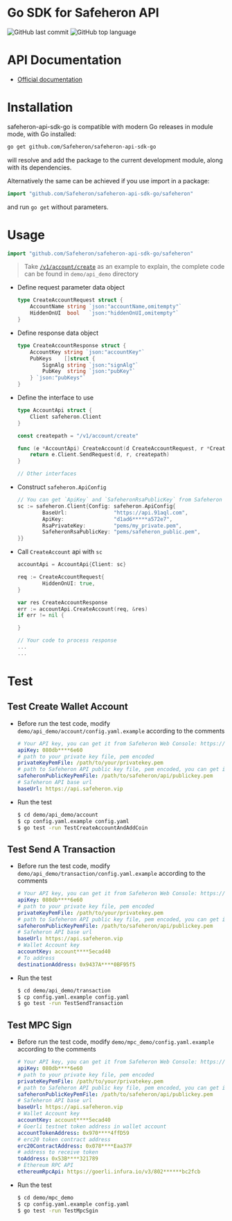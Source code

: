 # Go SDK for Safeheron API

![GitHub last commit](https://img.shields.io/github/last-commit/Safeheron/safeheron-api-sdk-go)
![GitHub top language](https://img.shields.io/github/languages/top/Safeheron/safeheron-api-sdk-go?color=red)

# API Documentation
- [Official documentation](https://docs.safeheron.com/api/index.html)

# Installation

safeheron-api-sdk-go is compatible with modern Go releases in module mode, with Go installed:

```bash
go get github.com/Safeheron/safeheron-api-sdk-go
```

will resolve and add the package to the current development module, along with its dependencies.

Alternatively the same can be achieved if you use import in a package:

```go
import "github.com/Safeheron/safeheron-api-sdk-go/safeheron"
```

and run `go get` without parameters.

# Usage
```go
import "github.com/Safeheron/safeheron-api-sdk-go/safeheron"
```

> Take [`/v1/account/create`](https://docs.safeheron.com/api/index.html) as an example to explain, the complete code can be found in `demo/api_demo` directory

* Define request parameter data object
    ```go
    type CreateAccountRequest struct {
        AccountName string `json:"accountName,omitempty"`
        HiddenOnUI  bool   `json:"hiddenOnUI,omitempty"`
    }
    ```

* Define response data object
    ```go
    type CreateAccountResponse struct {
        AccountKey string `json:"accountKey"`
        PubKeys    []struct {
            SignAlg string `json:"signAlg"`
            PubKey  string `json:"pubKey"`
        } `json:"pubKeys"`
    }
    ```

* Define the interface to use
    ```go
    type AccountApi struct {
        Client safeheron.Client
    }

    const createpath = "/v1/account/create"

    func (e *AccountApi) CreateAccount(d CreateAccountRequest, r *CreateAccountResponse) error {
        return e.Client.SendRequest(d, r, createpath)
    }

    // Other interfaces
    ```
* Construct `safeheron.ApiConfig` 
    ```go
    // You can get `ApiKey` and `SafeheronRsaPublicKey` from Safeheron Web Console: https://www.safeheron.com/console.
    sc := safeheron.Client{Config: safeheron.ApiConfig{
            BaseUrl:               "https://api.91aql.com",
            ApiKey:                "d1ad6*****a572e7",
            RsaPrivateKey:         "pems/my_private.pem",
            SafeheronRsaPublicKey: "pems/safeheron_public.pem",
    }}
    ```
* Call `CreateAccount` api with `sc`
    ```go
    accountApi = AccountApi{Client: sc}

    req := CreateAccountRequest{
            HiddenOnUI: true,
    }

    var res CreateAccountResponse
    err := accountApi.CreateAccount(req, &res)
    if err != nil {

    }

    // Your code to process response
    ...
    ...
    ```

# Test

## Test Create Wallet Account
* Before run the test code, modify `demo/api_demo/account/config.yaml.example` according to the comments
    ```yaml
    # Your API key, you can get it from Safeheron Web Console: https://www.safeheron.com/console.
    apiKey: 080db****6e60
    # path to your private key file, pem encoded
    privateKeyPemFile: /path/to/your/privatekey.pem
    # path to Safeheron API public key file, pem encoded, you can get it from Safeheron Web Console: https://www.safeheron.com/console.
    safeheronPublicKeyPemFile: /path/to/safeheron/api/publickey.pem
    # Safeheron API base url
    baseUrl: https://api.safeheron.vip
    ```
* Run the test
    ```bash
    $ cd demo/api_demo/account
    $ cp config.yaml.example config.yaml
    $ go test -run TestCreateAccountAndAddCoin
    ```

## Test Send A Transaction
* Before run the test code, modify `demo/api_demo/transaction/config.yaml.example` according to the comments
    ```yaml
    # Your API key, you can get it from Safeheron Web Console: https://www.safeheron.com/console.
    apiKey: 080db****6e60
    # path to your private key file, pem encoded
    privateKeyPemFile: /path/to/your/privatekey.pem
    # path to Safeheron API public key file, pem encoded, you can get it from Safeheron Web Console: https://www.safeheron.com/console.
    safeheronPublicKeyPemFile: /path/to/safeheron/api/publickey.pem
    # Safeheron API base url
    baseUrl: https://api.safeheron.vip
    # Wallet Account key
    accountKey: account****5ecad40
    # To address
    destinationAddress: 0x9437A****0BF95f5
    ```
* Run the test
    ```bash
    $ cd demo/api_demo/transaction
    $ cp config.yaml.example config.yaml
    $ go test -run TestSendTransaction
    ```

## Test MPC Sign
* Before run the test code, modify `demo/mpc_demo/config.yaml.example` according to the comments
    ```yaml
    # Your API key, you can get it from Safeheron Web Console: https://www.safeheron.com/console.
    apiKey: 080db****6e60
    # path to your private key file, pem encoded
    privateKeyPemFile: /path/to/your/privatekey.pem
    # path to Safeheron API public key file, pem encoded, you can get it from Safeheron Web Console: https://www.safeheron.com/console.
    safeheronPublicKeyPemFile: /path/to/safeheron/api/publickey.pem
    # Safeheron API base url
    baseUrl: https://api.safeheron.vip
    # Wallet Account key
    accountKey: account****5ecad40
    # Goerli testnet token address in wallet account
    accountTokenAddress: 0x970****4ffD59
    # erc20 token contract address
    erc20ContractAddress: 0x078****Eaa37F
    # address to receive token
    toAddress: 0x53B****321789
    # Ethereum RPC API
    ethereumRpcApi: https://goerli.infura.io/v3/802******bc2fcb
    ```

* Run the test
    ```bash
    $ cd demo/mpc_demo
    $ cp config.yaml.example config.yaml
    $ go test -run TestMpcSgin
    ```